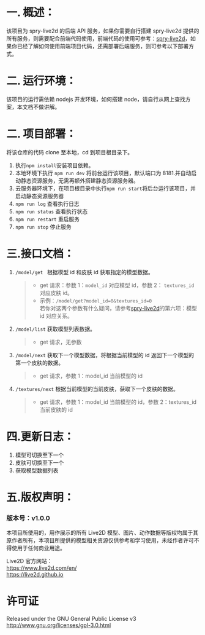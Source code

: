 # 一. 概述：

该项目为 spry-live2d 的后端 API 服务，如果你需要自行搭建 spry-live2d 提供的所有服务，则需要配合前端代码使用，前端代码的使用可参考：[spry-live2d](https://github.com/mihu915/spry-live2d)，如果你已经了解如何使用前端项目代码，还需部署后端服务，则可参考以下部署方式。

# 二. 运行环境：

该项目的运行需依赖 nodejs 开发环境，如何搭建 node，请自行从网上查找方案，本文档不做讲解。

# 二. 项目部署：

将该仓库的代码 clone 至本地，cd 到项目根目录下。

1. 执行`npm install`安装项目依赖。
2. 本地环境下执行 `npm run dev` 将前台运行该项目，默认端口为 8181.并自动启动静态资源服务，无需再额外搭建静态资源服务器。
3. 云服务器环境下，在项目根目录中执行`npm run start`将后台运行该项目，并启动静态资源服务器
4. `npm run log` 查看执行日志
5. `npm run status` 查看执行状态
6. `npm run restart` 重启服务
7. `npm run stop` 停止服务

# 三.接口文档：

1.  `/model/get ` 根据模型 id 和皮肤 id 获取指定的模型数据。

    > - get 请求：参数 1：`model_id` 对应模型 id，参数 2： `textures_id` 对应皮肤 id。
    > - 示例：`/model/get?model_id=0&textures_id=0`  
    >   若你对这两个参数有什么疑问，请参考[spry-live2d](https://github.com/mihu915/spry-live2d)的第六项：模型 id 对应关系。

2.  `/model/list` 获取模型列表数据。

    > - get 请求，无参数

3.  `/model/next` 获取下一个模型数据，将根据当前模型的 id 返回下一个模型的第一个皮肤的数据。

    > - get 请求，参数 1：model_id 当前模型的 id

4.  `/textures/next` 根据当前模型的当前皮肤，获取下一个皮肤的数据。
    > - get 请求，参数 1：model_id 当前模型的 id，参数 2：textures_id 当前皮肤的 id

# 四.更新日志：
1. 模型可切换至下一个
2. 皮肤可切换至下一个
3. 获取模型数据列表

# 五.版权声明：
### 版本号：v1.0.0
本项目所使用的，用作展示的所有 Live2D 模型、图片、动作数据等版权均属于其原作者所有，本项目所提供的模型相关资源仅供参考和学习使用，未经作者许可不得使用于任何商业用途。

Live2D 官方网站：   
https://www.live2d.com/en/   
https://live2d.github.io

# 许可证
Released under the GNU General Public License v3     
http://www.gnu.org/licenses/gpl-3.0.html